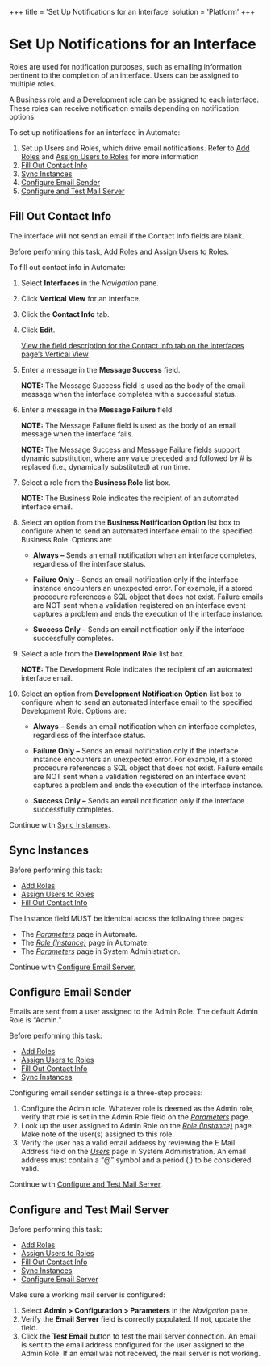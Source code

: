 +++
title = 'Set Up Notifications for an Interface'
solution = 'Platform'
+++

# Set Up Notifications for an Interface

Roles are used for notification purposes, such as emailing information
pertinent to the completion of an interface. Users can be assigned to
multiple roles.

A Business role and a Development role can be assigned to each
interface. These roles can receive notification emails depending on
notification options.

To set up notifications for an interface in Automate:

1.  Set up Users and Roles, which drive email notifications. Refer to
    [Add Roles](Add_Roles) and [Assign Users to
    Roles](Assign_Users_to_Roles) for more information
2.  [Fill Out Contact Info](#Fill)
3.  [Sync Instances](#Sync)
4.  [Configure Email Sender](#Configur)
5.  [Configure and Test Mail Server](#Configur2)

## <span id="Fill"></span>Fill Out Contact Info

The interface will not send an email if the Contact Info fields are
blank.

Before performing this task, [Add Roles](Add_Roles) and [Assign
Users to Roles](Assign_Users_to_Roles).

To fill out contact info in Automate:

1.  Select **Interfaces** in the *Navigation* pane.

2.  Click **Vertical View** for an interface.

3.  Click the **Contact Info** tab.

4.  Click **Edit**.
    
    [View the field description for the Contact Info tab on the
    Interfaces page’s Vertical
    View](../Page_Desc/Interfaces#_Contact_Info)

5.  Enter a message in the **Message Success** field.
    
    **NOTE:** The Message Success field is used as the body of the email
    message when the interface completes with a successful status.

6.  Enter a message in the **Message Failure** field.
    
    **NOTE:** The Message Failure field is used as the body of an email
    message when the interface fails.
    
    **NOTE:** The Message Success and Message Failure fields support
    dynamic substitution, where any value preceded and followed by \# is
    replaced (i.e., dynamically substituted) at run time.

7.  Select a role from the **Business Role** list box.
    
    **NOTE:** The Business Role indicates the recipient of an automated
    interface email.

8.  Select an option from the **Business Notification Option** list box
    to configure when to send an automated interface email to the
    specified Business Role. Options are:
    
      - **Always** **–** Sends an email notification when an interface
        completes, regardless of the interface status.
    
      - **Failure Only** **–** Sends an email notification only if the
        interface instance encounters an unexpected error. For example,
        if a stored procedure references a SQL object that does not
        exist. Failure emails are NOT sent when a validation registered
        on an interface event captures a problem and ends the execution
        of the interface instance.
    
      - **Success Only** **–** Sends an email notification only if the
        interface successfully completes.

9.  Select a role from the **Development Role** list box.
    
    **NOTE:** The Development Role indicates the recipient of an
    automated interface email.

10. Select an option from **Development Notification Option** list box
    to configure when to send an automated interface email to the
    specified Development Role. Options are:
    
      - **Always** **–** Sends an email notification when an interface
        completes, regardless of the interface status.
    
      - **Failure Only** **–** Sends an email notification only if the
        interface instance encounters an unexpected error. For example,
        if a stored procedure references a SQL object that does not
        exist. Failure emails are NOT sent when a validation registered
        on an interface event captures a problem and ends the execution
        of the interface instance.
    
      - **Success Only** **–** Sends an email notification only if the
        interface successfully completes.

Continue with [Sync Instances](#Sync).

## <span id="Sync"></span>Sync Instances

Before performing this task:

  - [Add Roles](Add_Roles)
  - [Assign Users to Roles](Assign_Users_to_Roles)
  - [Fill Out Contact Info](#Fill)

The Instance field MUST be identical across the following three pages:

  - The *[Parameters](../Page_Desc/Parameters)* page in Automate.
  - The *[Role (Instance)](../Page_Desc/Role_Instance)* page in
    Automate.
  - The
    *[Parameters](../../Sys_Admin/Page_Desc/Parameters_All_TabsSysAdmin)*
    page in System Administration.

Continue with [Configure Email Server.](#Configur)

## <span id="Configur"></span>Configure Email Sender

Emails are sent from a user assigned to the Admin Role. The default
Admin Role is “Admin.”

Before performing this task:

  - [Add Roles](Add_Roles)
  - [Assign Users to Roles](Assign_Users_to_Roles)
  - [Fill Out Contact Info](#Fill)
  - [Sync Instances](#Sync)

Configuring email sender settings is a three-step process:

1.  Configure the Admin role. Whatever role is deemed as the Admin role,
    verify that role is set in the Admin Role field on the
    *[Parameters](../Page_Desc/Parameters)* page.
2.  Look up the user assigned to Admin Role on the *[Role
    (Instance)](../Page_Desc/Role_Instance)* page. Make note of the
    user(s) assigned to this role.
3.  Verify the user has a valid email address by reviewing the E Mail
    Address field on the
    *[Users](../../Sys_Admin/Page_Desc/Users_H)* page in System
    Administration. An email address must contain a “@” symbol and a
    period (.) to be considered valid.

Continue with [Configure and Test Mail Server](#Configur2).

## <span id="Configur2"></span>Configure and Test Mail Server

Before performing this task:

  - [Add Roles](Add_Roles)
  - [Assign Users to Roles](Assign_Users_to_Roles)
  - [Fill Out Contact Info](#Fill)
  - [Sync Instances](#Sync)
  - [Configure Email Server](#Configur)

Make sure a working mail server is configured:

1.  Select **Admin \> Configuration \> Parameters** in the *Navigation*
    pane.
2.  Verify the **Email Server** field is correctly populated. If not,
    update the field.
3.  Click the **Test Email** button to test the mail server connection.
    An email is sent to the email address configured for the user
    assigned to the Admin Role. If an email was not received, the mail
    server is not working.
